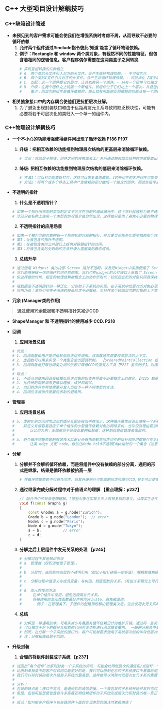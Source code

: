 ## **C++ 大型项目设计解耦技巧**

### **C++缺陷设计简述**
- **未预见到的客户需求可能会使我们在增强系统时考虑不周，从而导致不必要的循环依赖**
    1. **允许两个组件通过#include指令彼此‘知道’隐含了循环物理依赖。**
    2. **例子：Rectangle 和 window 两个类对象，有截然不同的性能特征，但包含着相同的逻辑信息。客户程序偶尔需要在这两类盒子之间转换**
        ```sh
        # 实现互相转换的几种做法 
        # A. 两个类的头文件引入对方的头文件。会产生循环物理依赖。- 不可层次化
        # B. 两个类的C文件引入对方的头文件。会产生非循环物理依赖。- 可层次化【减少编译连接时的性能时间，提高模块的独立性】
        # C. 支配：选一个组件提它的层次，让其依赖另一个组件。- 只有一个组件可以独立使用，高层次组件无法独立使用 【片面】
        # D. 升级：在两个组件之上设置一个新组件，该组件位于它们之上一个层次，并且包含它们。
        #    重点：同层次的组件是循环依赖的，那么就有可能把互相依赖的功能从每一个组件升级为潜在的新的更高层次的组件(依赖于每一个初始的组件)的静态成员。P185
        ```
- **相关抽象接口中的内存耦合使他们更抗拒层次分解。**
    1. 为了避免出现封装缺口和由于远距离友元关系导致的缺乏模块性，可能有必要将若干可层次化的类归入一个单一的组件内。

### **C++物理设计解耦技巧**
- **一个不小心的功能增强使得组件间出现了循环依赖 P186 P197**
    1. **升级：把相互依赖的功能推到物理层次结构的更高层来消除循环依赖。**
        ```sh
        # 实现：将底层子模块，组件之间的转换或者工厂关系通过静态成员结构的方式提取出来有利于编译，链接，分层测试和组件解耦
        ```
    2. **降级: 把相互依赖的功能推到物理层次结构的低层来消除循环依赖。**
        ```sh
        # 方法1：可以对功能重新打包，这样可以恢复单向依赖。【这些组件的客户程序可能受影响 - p172】
        # 方法2：将两个或多个静态工具中产生依赖的部分抽成一个独立的组件。而这些组件通过特殊方式（实现继承等）与该核心组件建立链接。
        ```
- **不透明的指针**
    1. **什么是不透明指针？**
    ```sh
    # 如果一个指针所指向的类型的定义不包含在当前的编译单元中，这个指针就被称为是不透明的。
    # 涉及只在名称上使用一个类型的情况很少会自然出现，这样做只是为了避免不必要的物理依赖。
    ```

    2. **不透明指针的应用场景**
    ```sh
    # 如果一个被包含的对象拥有一个指向它的容器的指针，并且要实现那些实质地依赖那个容器的功能，那么我们可以通过以下方法来消除相互依赖。
    # 第1：让被包含的指针不透明。
    # 第2：在被包含类的公共接口上提供对容器指针的访问。
    # 第3：将被包含类的受影响的方法升级为容器类的静态成员。
    ```
    3. **总结升华**
    ```sh
    # 通过使用 Widgest 类的内部 Screen 指针不透明，以及把Widget中实质使用了 Screen 类的那部分移出 Widget, 移入Screen类本身。
    # 我们能够获得一张非循环的组件依赖图。我们也在widget的公共接口上暴露了 Screen 类型，并且使 widget 的客户必须在那个组件之外寻找问题答案。
    # 但这样做的时候，相互的物理依赖被概念上的协作所取代：较低趁此机的对象只同意保持在较高层次上使用的信息（只在名称上指定）。
    #
    # 哑数据是不透明指针的一种泛化，它有助于子系统的实现。在子系统中低层次的对象必须隐含地引用其他低层次对象。 P215
    # 应用场景：某些引用在子系统的较低层次不必解释，而只在某个较高层次的对象的上下文中解释。在这种受约束的上下文中，尽管会损害类型安全和封装但实现可以更简洁。
    ```

- **冗余 (Manager类的作用)**
> **通过使用冗余数据和不透明指针来减少CCD**

- **ShapeManager 和 不透明指针的使用减少 CCD. P218**

- **回调**  
    1. **应用场景总结**
    ```sh
    # 优点： 
    # 1. 回调函数由用户提供给较低层次组件调用。该函数通常需要较高层次的上下文。
    # 2. 虚函数可以用来实现一个类型安全的回调机制。 【orderedPointCollection 虚基类的使用 P223】
    # 3. 回调函数是打破协同类之间的依赖并降低CCD的强有力工具【P227 星系例子】。对图形学和基于事件程序设计是及其重要的。
    # 
    # 缺点：
    # 1. 不适当地使用回调会模糊低层次对象的职责并导致不必要概念上的耦合。【P225 数据库例子】
    # 2. 比传统的函数调用更难以理解，维护和调试。
    # 3. 他们的伪异步特性需要开发人员给予一种不同类型的关注。
    # 4. 回调应该被当作是最后求助的避难所。
    ``` 

- **管理类**
    1. **应用场景总结**
    ```sh
    # a. 类的实例之间时常出现的循环互相连接似乎在暗示，这种循环属性应该反映在一个系统的物理设计中。对于本质上紧密耦合
    #    其定义有很容易适应于单个组件的小型循环依赖对象的网络来说，也许没有理由要消除这样的循环
    #       以公司为例：正规雇员不会彼此雇佣和解雇，这种职权是给管理者保留的。
    #       
    # b. 避免循环物理依赖的有效技术就是让所有指向较高层次组件的指针和应用都是只在名称上。
    #       让类 edge 支配 node。做法让Node hold不透明Edge指针的一个集合（这意味着所有涉及边的实质问题都不能在node层解答）
    ```

- **分解**
    1. **分解并不会解析循环依赖，而是将组件中没有依赖的部分分离，通用的形式是继承，结果是循环依赖被抬高一层**
        ```sh
        # 在循环物理依赖不可避免地方，将其升级到尽可能高的层次可减少CCD,甚至可以使循环能够由一个单个的，大小便于管理的组件代替。
        ```
    2. **通过继承完成分解过程中对于值语义的理解 【重点理解：p237】**
        ```C++
        // 配合书中的背景逻辑理解。[哪些对象在实现关系上有被复制的意义。从现实生活中的场景去设计书写代码]
        void f(const Graph& g)
        {
            const Gnode& a = g.node("Zurich"); 
            Gnode b = g.node("London");  // error
            Node& c = g.node("Paris");
            Node d = g.node("Tokyo");
            a = b;          // error
            c = d;
        }
        ```
    3. **分解之后上层组件中友元关系的处理 【p245】**
        ```sh
        # 分解过程中其他知识杂谈
        # a. 管理者（权职清晰便于管理）。
        #
        # b. 分层时，底层指向高层的不透明引用（相比于指针确保一定有值），解耦解依赖提高可测性。
        # 
        # c. 分解过程中值语义与成员变量，与构造，赋值函数的关系。（有些关系理论上可行，但与现实关系不符，写代码是服务于现实。就像讲话，有些话是不合时宜的）
        #
        # d. 友元的使用方法
        #     在单个组件中使用，避免远距离友元关系。
        #     将被调用的友元类函数最好声明为private，避免被滥用。
        #       例子：在管理类下，子组件的创建销毁都由管理类决定。这会使用友元关系时，需将子组件类构造，析构声明为私有。防止子组件脱离控制。
        ```
    4. **总结**
        ```sh
        # 分解是一种通用技术。可用来减少有着固有循环依赖设计的维护开销。通过将一些实现复杂事物重新安装到较低层次组件中，
        # 可以独立于余下的循环互相依赖代码对该功能进行测试或者重用。 一般的分解会得到更灵活的体系结构。又不会牺牲运行时效率。
        # 然而，在分解一个子系统的接口时，客户可能被要求使用子系统层次结构中较低层次的组件接口。
        # 注：分解和降级是不同的。
        ```

- **升级封装**
    1. **合理的将组件封装成子系统 【p237】**
    ```sh
    # 试图按“每个组件”的原则封装一个子系统的实现，可能会妨碍低层次的通信和/或破坏一个其他的可行设计。
    # 比限制单独类中的客户可访问功能更好的是，我们可以限制在总的子系统接口中暴露给用户类的子集。通过使用一个包装器组件。
    # 我们可以将封装的层次升级到子系统的最高层，这样做可以消除对低层次友元关系的需要，从而也消除了将紧密耦合的类合成单个的超大型组件的必要。
    #
    # 分析：
    # 包装的缺点是：接口不灵活，是遍历它的通信更慢。一个被包装的子系统开始开发时也可能开销更大
    # 但是，包装可能是使包含有许多高度互相依赖组件的子系统完成层次化和封装的唯一真正有效途径。
    #
    # 后话：如何把客户程序与包装器组件下面的实现类型的编译时依赖绝缘？
    ```







































